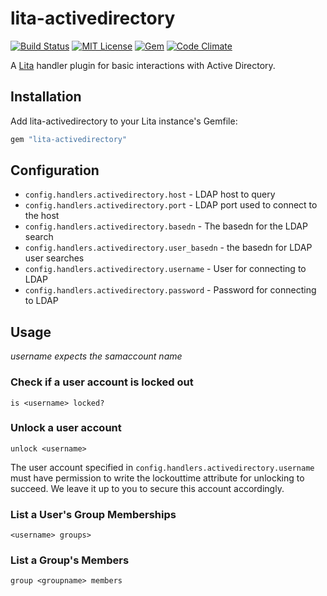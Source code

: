 # lita-activedirectory
[![Build Status](https://travis-ci.org/knuedge/lita-activedirectory.svg?branch=master)](https://travis-ci.org/knuedge/lita-activedirectory) [![MIT License](https://img.shields.io/badge/license-MIT-brightgreen.svg)](https://tldrlegal.com/license/mit-license) [![Gem](https://img.shields.io/gem/v/formatador.svg)](https://rubygems.org/gems/lita-activedirectory) [![Code Climate](https://codeclimate.com/github/knuedge/lita-activedirectory/badges/gpa.svg)](https://codeclimate.com/github/knuedge/lita-activedirectory)

A [Lita](https://www.lita.io/) handler plugin for basic interactions with Active Directory.

## Installation

Add lita-activedirectory to your Lita instance's Gemfile:

``` ruby
gem "lita-activedirectory"
```

## Configuration

* `config.handlers.activedirectory.host` - LDAP host to query
* `config.handlers.activedirectory.port` - LDAP port used to connect to the host
* `config.handlers.activedirectory.basedn` - The basedn for the LDAP search
* `config.handlers.activedirectory.user_basedn` - the basedn for LDAP user searches
* `config.handlers.activedirectory.username` - User for connecting to LDAP
* `config.handlers.activedirectory.password` - Password for connecting to LDAP

## Usage
*username expects the samaccount name*
### Check if a user account is locked out
`is <username> locked?`

### Unlock a user account
`unlock <username>`

The user account specified in `config.handlers.activedirectory.username` must have permission to write the lockouttime attribute for unlocking to succeed. We leave it up to you to secure this account accordingly. 

### List a User's Group Memberships
`<username> groups>`

### List a Group's Members
`group <groupname> members`


